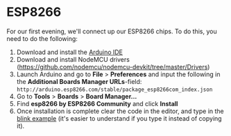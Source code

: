 # ESP8266

For our first evening, we'll connect up our ESP8266 chips. To do this, you need to do the following:

1) Download and install the [Arduino IDE](https://www.arduino.cc/en/Main/Software)
2) Download and install NodeMCU drivers (https://github.com/nodemcu/nodemcu-devkit/tree/master/Drivers)
3) Launch Arduino and go to **File** > **Preferences** and input the following in the **Additional Boards Manager URLs**-field: `http://arduino.esp8266.com/stable/package_esp8266com_index.json`
4) Go to **Tools** > **Boards** > **Board Manager...**
5) Find **esp8266 by ESP8266 Community** and click **Install**
6) Once installation is complete clear the code in the editor, and type in the [blink example](blink.ino) (it's easier to understand if you type it instead of copying it).
